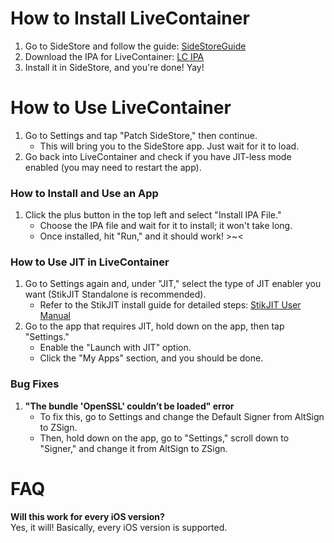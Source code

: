 # How to Install LiveContainer

1. Go to SideStore and follow the guide: [SideStoreGuide](https://sidestore.io/#get-started)
2. Download the IPA for LiveContainer: [LC IPA](https://nightly.link/hugeBlack/LiveContainer/workflows/build/main/com.kdt.livecontainer.ipa.zip)
3. Install it in SideStore, and you're done! Yay!

# How to Use LiveContainer

1. Go to Settings and tap "Patch SideStore," then continue.  
   - This will bring you to the SideStore app. Just wait for it to load.  
2. Go back into LiveContainer and check if you have JIT-less mode enabled (you may need to restart the app).

### How to Install and Use an App

1. Click the plus button in the top left and select "Install IPA File."  
   - Choose the IPA file and wait for it to install; it won't take long.  
   - Once installed, hit "Run," and it should work! >~<  

### How to Use JIT in LiveContainer

1. Go to Settings again and, under "JIT," select the type of JIT enabler you want (StikJIT Standalone is recommended).  
   - Refer to the StikJIT install guide for detailed steps: [StikJIT User Manual](https://github.com/daisuke1227/guide-to-use-StikJIT/blob/main/StikJIT.md)  
2. Go to the app that requires JIT, hold down on the app, then tap "Settings."  
   - Enable the "Launch with JIT" option.  
   - Click the "My Apps" section, and you should be done.

### Bug Fixes

1. **"The bundle 'OpenSSL' couldn’t be loaded" error**  
   - To fix this, go to Settings and change the Default Signer from AltSign to ZSign.  
   - Then, hold down on the app, go to "Settings," scroll down to "Signer," and change it from AltSign to ZSign.

# FAQ  

**Will this work for every iOS version?**  
Yes, it will! Basically, every iOS version is supported.
